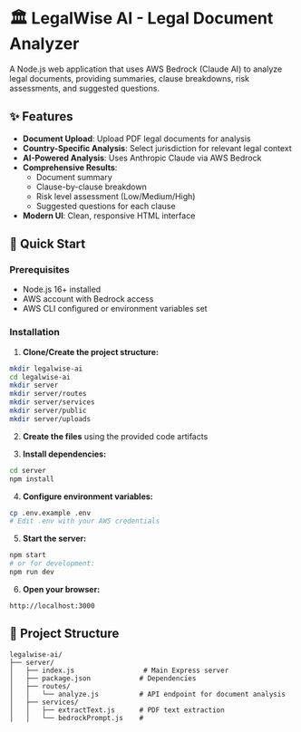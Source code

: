 # 🏛️ LegalWise AI - Legal Document Analyzer

A Node.js web application that uses AWS Bedrock (Claude AI) to analyze legal documents, providing summaries, clause breakdowns, risk assessments, and suggested questions.

## ✨ Features

- **Document Upload**: Upload PDF legal documents for analysis
- **Country-Specific Analysis**: Select jurisdiction for relevant legal context
- **AI-Powered Analysis**: Uses Anthropic Claude via AWS Bedrock
- **Comprehensive Results**: 
  - Document summary
  - Clause-by-clause breakdown
  - Risk level assessment (Low/Medium/High)
  - Suggested questions for each clause
- **Modern UI**: Clean, responsive HTML interface

## 🚀 Quick Start

### Prerequisites

- Node.js 16+ installed
- AWS account with Bedrock access
- AWS CLI configured or environment variables set

### Installation

1. **Clone/Create the project structure:**
```bash
mkdir legalwise-ai
cd legalwise-ai
mkdir server
mkdir server/routes
mkdir server/services
mkdir server/public
mkdir server/uploads
```

2. **Create the files** using the provided code artifacts

3. **Install dependencies:**
```bash
cd server
npm install
```

4. **Configure environment variables:**
```bash
cp .env.example .env
# Edit .env with your AWS credentials
```

5. **Start the server:**
```bash
npm start
# or for development:
npm run dev
```

6. **Open your browser:**
```
http://localhost:3000
```

## 📁 Project Structure

```
legalwise-ai/
├── server/
│   ├── index.js                 # Main Express server
│   ├── package.json            # Dependencies
│   ├── routes/
│   │   └── analyze.js          # API endpoint for document analysis
│   ├── services/
│   │   ├── extractText.js      # PDF text extraction
│   │   └── bedrockPrompt.js    #